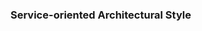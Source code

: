 ### Service-oriented Architectural Style

<panel type="seamless" header="%%-----------------------------------------%%">
  <include src="./index.md#main" />
</panel>
